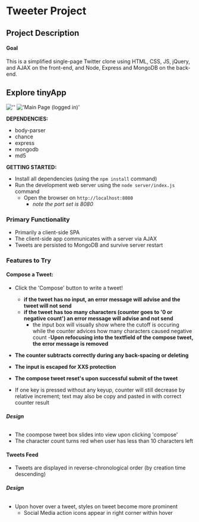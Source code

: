 # Tweeter Project 

## Project Description 

#### Goal 

This is a simplified single-page Twitter clone using HTML, CSS, JS, jQuery, and AJAX on the front-end, and Node, Express and MongoDB on the back-end.

## Explore tinyApp

!['']()
!['Main Page (logged in)']()

**DEPENDENCIES:**

- body-parser
- chance
- express
- mongodb
- md5

**GETTING STARTED:**

- Install all dependencies (using the `npm install` command)
- Run the development web server using the `node server/index.js` command
  - Open the browser on `http://localhost:8080`
    - *note the port set is 8080*

### Primary Functionality

- Primarily a client-side SPA
- The client-side app communicates with a server via AJAX
- Tweets are persisted to MongoDB and survive server restart

### Features to Try

#### Compose a Tweet:

  - Click the 'Compose' button to write a tweet!
    - **if the tweet has no input, an error message will advise and the tweet will not send**
    - **if the tweet has too many characters (counter goes to '0 or negative count') an error message will advise and not send**
      - the input box will visually show where the cutoff is occuring while the counter advices how many characters caused negative count
  -**Upon refocusing into the textfield of the compose tweet, the error message is removed**
  - **The counter subtracts correctly during any back-spacing or deleting**
  - **The input is escaped for XXS protection**
  - **The compose tweet reset's upon successful submit of the tweet**

  - If one key is pressed without any keyup, counter will still decrease by relative increment; text may also be copy and pasted in with correct counter result

###### **Design**

  - The coompose tweet box slides into view upon clicking 'compose'
  - The character count turns red when user has less than 10 characters left

#### Tweets Feed

 - Tweets are displayed in reverse-chronological order (by creation time descending)

###### **Design**

  - Upon hover over a tweet, styles on tweet become more prominent
    - Social Media action icons appear in right corner within hover
